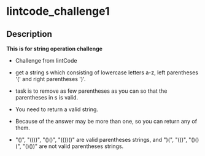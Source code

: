 # lintcode_challenge1

## Description

**This is for string operation challenge**

* Challenge from lintCode

* get a string s which consisting of lowercase letters a-z, left parentheses '(' and right parentheses ')'.

* task is to remove as few parentheses as you can so that the parentheses in s is valid.

* You need to return a valid string.

* Because of the answer may be more than one, so you can return any of them.

* "()", "(())", "()()", "(())()" are valid parentheses strings, and ")(", "(()", "()()(", "()())" are not valid parentheses strings.